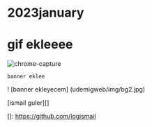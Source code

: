 # 2023january

<h1> gif ekleeee</h1>

![chrome-capture](https://user-images.githubusercontent.com/121372281/212132713-9a809346-3548-427d-aa83-46d02b38b962.gif)

`banner eklee`

! [banner ekleyecem] (udemigweb/img/bg2.jpg)

[ismail guler][]

[]: https://github.com/logismail
